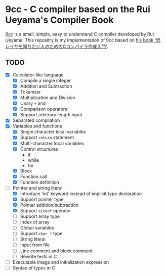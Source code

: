 # 9cc - C compiler based on the Rui Ueyama's Compiler Book

[9cc][1] is a small, simple, easy to understand C compiler developed by Rui Ueyama.
This repositry is my implementation of 9cc based on [his book '低レイヤを知りたい人のためのCコンパイラ作成入門'][2].

## TODO

* [x] Calculator-like language
    * [x] Compile a single integer
    * [x] Addition and Subtraction
    * [x] Tokenizer
    * [x] Multiplication and Division
    * [x] Unary `+` and `-`
    * [x] Comparison operators
    * [x] Support arbitrary length input
* [x] Separated compilation
* [x] Variables and functions
    * [x] Single character local variables
    * [x] Support `return` statement
    * [x] Multi-character local variables
    * [x] Control structures
        * if
        * while
        * for
    * [x] Block
    * [x] Function call
    * [x] Function definition
* [ ] Pointer and string literal
    * [x] Introduce 'int' keyword instead of implicit type declaration
    * [x] Support pointer type
    * [x] Pointer addition/subtraction
    * [x] Support `sizeof` operator
    * [ ] Support array type
    * [ ] Index of array
    * [ ] Global variables
    * [ ] Support `char *` type
    * [ ] String literal
    * [ ] Input from file
    * [ ] Line comment and block comment
    * [ ] Rewrite tests in C
* [ ] Executable image and initialization expression
* [ ] Syntax of types in C

[1]: https://github.com/rui314/9cc
[2]: https://www.sigbus.info/compilerbook

